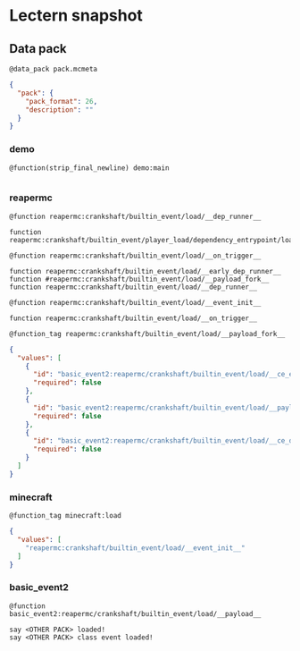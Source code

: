 # Lectern snapshot

## Data pack

`@data_pack pack.mcmeta`

```json
{
  "pack": {
    "pack_format": 26,
    "description": ""
  }
}
```

### demo

`@function(strip_final_newline) demo:main`

```mcfunction

```

### reapermc

`@function reapermc:crankshaft/builtin_event/load/__dep_runner__`

```mcfunction
function reapermc:crankshaft/builtin_event/player_load/dependency_entrypoint/load
```

`@function reapermc:crankshaft/builtin_event/load/__on_trigger__`

```mcfunction
function reapermc:crankshaft/builtin_event/load/__early_dep_runner__
function #reapermc:crankshaft/builtin_event/load/__payload_fork__
function reapermc:crankshaft/builtin_event/load/__dep_runner__
```

`@function reapermc:crankshaft/builtin_event/load/__event_init__`

```mcfunction
function reapermc:crankshaft/builtin_event/load/__on_trigger__
```

`@function_tag reapermc:crankshaft/builtin_event/load/__payload_fork__`

```json
{
  "values": [
    {
      "id": "basic_event2:reapermc/crankshaft/builtin_event/load/__ce_early_dep_runner__",
      "required": false
    },
    {
      "id": "basic_event2:reapermc/crankshaft/builtin_event/load/__payload__",
      "required": false
    },
    {
      "id": "basic_event2:reapermc/crankshaft/builtin_event/load/__ce_dep_runner__",
      "required": false
    }
  ]
}
```

### minecraft

`@function_tag minecraft:load`

```json
{
  "values": [
    "reapermc:crankshaft/builtin_event/load/__event_init__"
  ]
}
```

### basic_event2

`@function basic_event2:reapermc/crankshaft/builtin_event/load/__payload__`

```mcfunction
say <OTHER PACK> loaded!
say <OTHER PACK> class event loaded!
```
